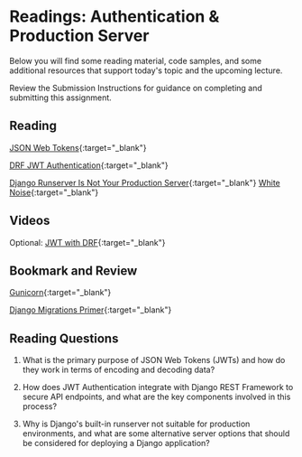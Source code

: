 # Readings: Authentication & Production Server

Below you will find some reading material, code samples, and some additional resources that support today's topic and the upcoming lecture.

Review the Submission Instructions for guidance on completing and submitting this assignment.

## Reading

[JSON Web Tokens](https://jwt.io/introduction/){:target="_blank"}

<!-- Mix it up! Create the questions with pointed answers, fill in the blank, or opinion/open ended -->

[DRF JWT Authentication](https://simpleisbetterthancomplex.com/tutorial/2018/12/19/how-to-use-jwt-authentication-with-django-rest-framework.html){:target="_blank"}

<!-- Mix it up! Create the questions with pointed answers, fill in the blank, or opinion/open ended -->

[Django Runserver Is Not Your Production Server](https://build.vsupalov.com/django-runserver-in-production/){:target="_blank"}
[White Noise](https://whitenoise.readthedocs.io/en/stable/django.html){:target="_blank"}

<!-- Mix it up! Create the questions with pointed answers, fill in the blank, or opinion/open ended -->

## Videos

Optional: [JWT with DRF](https://www.youtube.com/watch?v=Fhcn2qx-4VQ){:target="_blank"}

<!-- Mix it up! Create the questions with pointed answers, fill in the blank, or opinion/open ended -->

## Bookmark and Review

[Gunicorn](https://gunicorn.org/){:target="_blank"}

[Django Migrations Primer](https://realpython.com/django-migrations-a-primer/){:target="_blank"}

## Reading Questions
<!-- Written with help from ChatGPT -->

1. What is the primary purpose of JSON Web Tokens (JWTs) and how do they work in terms of encoding and decoding data?

1. How does JWT Authentication integrate with Django REST Framework to secure API endpoints, and what are the key components involved in this process?

1. Why is Django's built-in runserver not suitable for production environments, and what are some alternative server options that should be considered for deploying a Django application?
